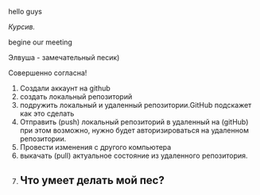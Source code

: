 hello guys

*Курсив.*

begine our meeting

Элвуша - замечательный песик)

Совершенно согласна!
1. Создали аккаунт на github
2. создать локальный репозиторий
3. подружить локальный и удаленный репозитории.GitHub подскажет как это сделать
4. Отправить (push) локальный репозиторий в удаленный на (gitHub) при этом возможно, нужно будет авторизироваться на удаленном репозитории.
5. Провести изменения с другого компьютера
6. выкачать (pull) актуальное состояние из удаленного репозитория.
7. ## Что умеет делать мой пес?
